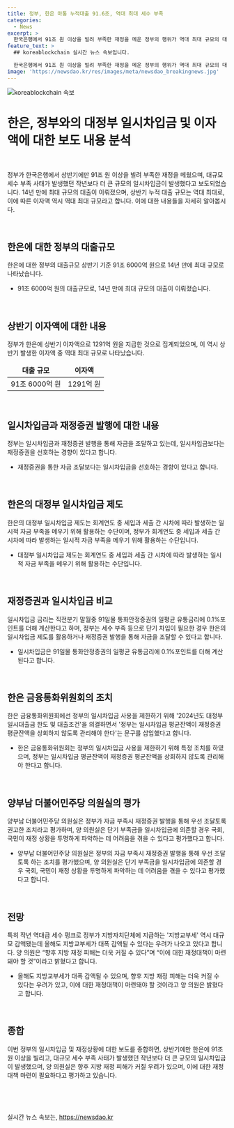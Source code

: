 ```yaml
---
title: 정부, 한은 마통 누적대출 91.6조, 역대 최대 세수 부족
categories:
  - News
excerpt: >
  한국은행에서 91조 원 이상을 빌려 부족한 재정을 메운 정부의 행위가 역대 최대 규모의 대정부 일시차입금을 유발했다. 14년 만에 최대 규모인 이번 대출은 세수 부족 사태가 발생했던 작년보다 더 크다. 이에 정부는 한은에 상반기 91조 6000억 원을 빌린 셈이며, 대출 이자액은 1291억 원에 이른다. 이러한 대정부 일시차입금은 정부가 재정 부족을 메우기 위해 활용하는 수단이지만, 지방 재정 피해 우려도 나온다는 얘기다. (150자)
feature_text: >
  ## koreablockchain 실시간 뉴스 속보입니다.

  한국은행에서 91조 원 이상을 빌려 부족한 재정을 메운 정부의 행위가 역대 최대 규모의 대정부 일시차입금을 유발했다. 14년 만에 최대 규모인 이번 대출은 세수 부족 사태가 발생했던 작년보다 더 크다. 이에 정부는 한은에 상반기 91조 6000억 원을 빌린 셈이며, 대출 이자액은 1291억 원에 이른다. 이러한 대정부 일시차입금은 정부가 재정 부족을 메우기 위해 활용하는 수단이지만, 지방 재정 피해 우려도 나온다는 얘기다. (150자)
image: 'https://newsdao.kr/res/images/meta/newsdao_breakingnews.jpg'
---
```


<p><img src="https://newsdao.kr/res/images/meta/newsdao_breakingnews.jpg" alt="koreablockchain 속보" /></p>

<h1 data-ke-size="size26">한은, 정부와의 대정부 일시차입금 및 이자액에 대한 보도 내용 분석</h1>

<p data-ke-size="size16">&nbsp;</p>

<p>정부가 한국은행에서 상반기에만 91조 원 이상을 빌려 부족한 재정을 메웠으며, 대규모 세수 부족 사태가 발생했던 작년보다 더 큰 규모의 일시차입금이 발생했다고 보도되었습니다. 14년 만에 최대 규모의 대출이 이뤄졌으며, 상반기 누적 대출 규모는 역대 최대로, 이에 따른 이자액 역시 역대 최대 규모라고 합니다. 이에 대한 내용들을 자세히 알아봅시다.</p>

<p data-ke-size="size16">&nbsp;</p>

<h2 data-ke-size="size26">한은에 대한 정부의 대출규모</h2>

<p data-ke-size="size16">한은에 대한 정부의 대출규모 상반기 기준 91조 6000억 원으로 14년 만에 최대 규모로 나타났습니다.</p>

<ul>
<li>91조 6000억 원의 대출규모로, 14년 만에 최대 규모의 대출이 이뤄졌습니다.</li>
</ul>

<p data-ke-size="size16">&nbsp;</p>

<h2 data-ke-size="size26">상반기 이자액에 대한 내용</h2>

<p data-ke-size="size16">정부가 한은에 상반기 이자액으로 1291억 원을 지급한 것으로 집계되었으며, 이 역시 상반기 발생한 이자액 중 역대 최대 규모로 나타났습니다.</p>

<table>
<thead>
<tr>
<td style="text-align: center; height: 17px;"><b>대출 규모</b></td>
<td style="text-align: center; height: 17px;"><b>이자액</b></td>
</tr>
</thead>
<tbody>
<tr>
<td style="text-align: center; height: 17px;">91조 6000억 원</td>
<td style="text-align: center; height: 17px;">1291억 원</td>
</tr>
</tbody>
</table>

<p data-ke-size="size16">&nbsp;</p>

<h2 data-ke-size="size26">일시차입금과 재정증권 발행에 대한 내용</h2>

<p data-ke-size="size16">정부는 일시차입금과 재정증권 발행을 통해 자금을 조달하고 있는데, 일시차입금보다는 재정증권을 선호하는 경향이 있다고 합니다.</p>

<ul>
<li>재정증권을 통한 자금 조달보다는 일시차입금을 선호하는 경향이 있다고 합니다.</li>
</ul>

<p data-ke-size="size16">&nbsp;</p>

<h2 data-ke-size="size26">한은의 대정부 일시차입금 제도</h2>

<p data-ke-size="size16">한은의 대정부 일시차입금 제도는 회계연도 중 세입과 세출 간 시차에 따라 발생하는 일시적 자금 부족을 메우기 위해 활용하는 수단이며, 정부가 회계연도 중 세입과 세출 간 시차에 따라 발생하는 일시적 자금 부족을 메우기 위해 활용하는 수단입니다.</p>

<ul>
<li>대정부 일시차입금 제도는 회계연도 중 세입과 세출 간 시차에 따라 발생하는 일시적 자금 부족을 메우기 위해 활용하는 수단입니다.</li>
</ul>

<p data-ke-size="size16">&nbsp;</p>

<h2 data-ke-size="size26">재정증권과 일시차입금 비교</h2>

<p data-ke-size="size16">일시차입금 금리는 직전분기 말월중 91일물 통화안정증권의 일평균 유통금리에 0.1%포인트를 더해 계산한다고 하며, 정부는 세수 부족 등으로 단기 차입이 필요한 경우 한은의 일시차입금 제도를 활용하거나 재정증권 발행을 통해 자금을 조달할 수 있다고 합니다.</p>

<ul>
<li>일시차입금은 91일물 통화안정증권의 일평균 유통금리에 0.1%포인트를 더해 계산된다고 합니다.</li>
</ul>

<p data-ke-size="size16">&nbsp;</p>

<h2 data-ke-size="size26">한은 금융통화위원회의 조치</h2>

<p data-ke-size="size16">한은 금융통화위원회에선 정부의 일시차입금 사용을 제한하기 위해 '2024년도 대정부 일시대출금 한도 및 대출조건'을 의결하면서 '정부는 일시차입금 평균잔액이 재정증권 평균잔액을 상회하지 않도록 관리해야 한다'는 문구를 삽입했다고 합니다.</p>

<ul>
<li>한은 금융통화위원회는 정부의 일시차입금 사용을 제한하기 위해 특정 조치를 하였으며, 정부는 일시차입금 평균잔액이 재정증권 평균잔액을 상회하지 않도록 관리해야 한다고 합니다.</li>
</ul>

<p data-ke-size="size16">&nbsp;</p>

<h2 data-ke-size="size26">양부남 더불어민주당 의원실의 평가</h2>

<p data-ke-size="size16">양부남 더불어민주당 의원실은 정부가 자금 부족시 재정증권 발행을 통해 우선 조달토록 권고한 조치라고 평가하며, 양 의원실은 단기 부족금을 일시차입금에 의존할 경우 국회, 국민이 재정 상황을 투명하게 파악하는 데 어려움을 겪을 수 있다고 평가했다고 합니다.</p>

<ul>
<li>양부남 더불어민주당 의원실은 정부의 자금 부족시 재정증권 발행을 통해 우선 조달토록 하는 조치를 평가했으며, 양 의원실은 단기 부족금을 일시차입금에 의존할 경우 국회, 국민이 재정 상황을 투명하게 파악하는 데 어려움을 겪을 수 있다고 평가했다고 합니다.</li>
</ul>

<p data-ke-size="size16">&nbsp;</p>

<h2 data-ke-size="size26">전망</h2>

<p data-ke-size="size16">특히 작년 역대급 세수 펑크로 정부가 지방자치단체에 지급하는 '지방교부세' 역시 대규모 감액됐는데 올해도 지방교부세가 대폭 감액될 수 있다는 우려가 나오고 있다고 합니다. 양 의원은 “향후 지방 재정 피해는 더욱 커질 수 있다”며 “이에 대한 재정대책이 마련돼야 할 것”이라고 밝혔다고 합니다.</p>

<ul>
<li>올해도 지방교부세가 대폭 감액될 수 있으며, 향후 지방 재정 피해는 더욱 커질 수 있다는 우려가 있고, 이에 대한 재정대책이 마련돼야 할 것이라고 양 의원은 밝혔다고 합니다.</li>
</ul>

<p data-ke-size="size16">&nbsp;</p>

<h2 data-ke-size="size26">종합</h2>

<p data-ke-size="size16">이번 정부의 일시차입금 및 재정상황에 대한 보도를 종합하면, 상반기에만 한은에 91조 원 이상을 빌리고, 대규모 세수 부족 사태가 발생했던 작년보다 더 큰 규모의 일시차입금이 발생했으며, 양 의원실은 향후 지방 재정 피해가 커질 우려가 있으며, 이에 대한 재정대책 마련이 필요하다고 평가하고 있습니다.</p>

<p data-ke-size="size16">&nbsp;</p>

<p data-ke-size="size16">&nbsp;</p>
실시간 뉴스 속보는, <a href="https://newsdao.kr" rel="dofollow">https://newsdao.kr</a>


